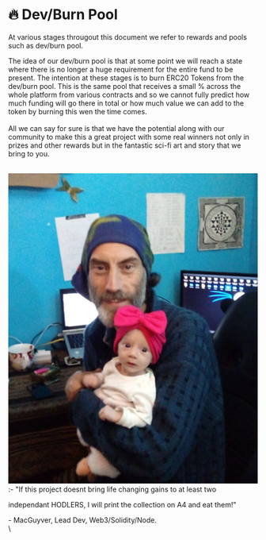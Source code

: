 # 🔥 Dev/Burn Pool

At various stages througout this document we refer to rewards and pools such as dev/burn pool.

The idea of our dev/burn pool is that at some point we will reach a state where there is no longer a huge requirement for the entire fund to be present.  The intention at these stages is to burn ERC20 Tokens from the dev/burn pool.  This is the same pool that receives a small % across the whole platform from various contracts and so we cannot fully predict how much funding will go there in total or how much value we can add to the token by burning this wen the time comes.\
\
All we can say for sure is that we have the potential along with our community to make this a great project with some real winners not only in prizes and other rewards but in the fantastic sci-fi art and story that we bring to you.\
\
&#x20;              &#x20;

<img src=".gitbook/assets/image (1).png" alt="" data-size="line">  :-  "If this project doesnt bring life changing gains to at least two

&#x20;             independant HODLERS, I will print the collection on A4 and eat them!"&#x20;

&#x20;                               \- MacGuyver, Lead Dev, Web3/Solidity/Node.\
\
